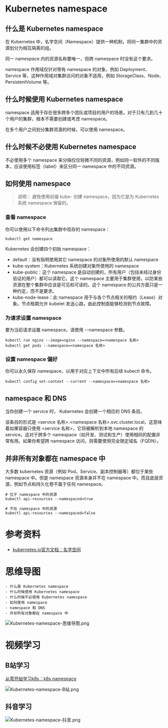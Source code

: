 # Kubernetes namespace

## 什么是 Kubernetes namespace

在 Kubernetes 中，名字空间（Namespace）提供一种机制，将同一集群中的资源划分为相互隔离的组。

同一 namespace 内的资源名称要唯一，但跨 namespace 时没有这个要求。

namespace 作用域仅针对带有 namespace 的对象，例如 Deployment、Service 等，这种作用域对集群访问的对象不适用，例如 StorageClass、Node、PersistentVolume 等。

## 什么时候使用 Kubernetes namespace

namespace 适用于存在很多跨多个团队或项目的用户的场景。对于只有几到几十个用户的集群，根本不需要创建或考虑 namespace。

在多个用户之间划分集群资源的时候，可以使用 namespace。

## 什么时候不必使用 Kubernetes namespace

不必使用多个 namespace 来分隔仅仅轻微不同的资源，例如同一软件的不同版本，应该使用标签（label）来区分同一 namespace 中的不同资源。

## 如何使用 namespace

> 说明： 避免使用前缀 kube- 创建 namespace，因为它是为 Kubernetes 系统 namespace 保留的。

### 查看 namespace

你可以使用以下命令列出集群中现存的 namespace：

```shell
kubectl get namespace
```

Kubernetes 会创建四个初始 namespace：

- default：没有指明使用其它 namespace 的对象所使用的默认 namespace
- kube-system：Kubernetes 系统创建对象所使用的 namespace
- kube-public：这个 namespace 是自动创建的，所有用户（包括未经过身份验证的用户）都可以读取它。这个 namespace 主要用于集群使用，以防某些资源在整个集群中应该是可见和可读的。这个 namespace 的公共方面只是一种约定，而不是要求。
- kube-node-lease：此 namespace 用于与各个节点相关的租约（Lease）对象。节点租期允许 kubelet 发送心跳，由此控制面能够检测到节点故障。

### 为请求设置 namespace

要为当前请求设置 namespace，请使用 --namespace 参数。

```shell
kubectl run nginx --image=nginx --namespace=<namespace 名称>
kubectl get pods --namespace=<namespace 名称>
```

### 设置 namespace 偏好

你可以永久保存 namespace，以用于对应上下文中所有后续 kubectl 命令。

```shell
kubectl config set-context --current --namespace=<namespace 名称>
```

## namespace 和 DNS

当你创建一个 service 时， Kubernetes 会创建一个相应的 DNS 条目。

该条目的形式是 <service 名称>.<namespace 名称>.svc.cluster.local，这意味着如果容器只使用 <service 名称>，它将被解析到本地 namespace 的 service。这对于跨多个 namespace（如开发、测试和生产）使用相同的配置非常有用。如果你希望跨 namespace 访问，则需要使用完全限定域名（FQDN）。

## 并非所有对象都在 namespace 中 

大多数 kubernetes 资源（例如 Pod、Service、副本控制器等）都位于某些 namespace 中。但是 namespace 资源本身并不在 namespace 中。而且底层资源，例如节点和持久化卷不属于任何 namespace。

```shell
# 位于 namespace 中的资源
kubectl api-resources --namespaced=true

# 不在 namespace 中的资源
kubectl api-resources --namespaced=false
```

# 参考资料

- [kubernetes.io官方文档：名字空间](https://kubernetes.io/zh-cn/docs/concepts/overview/working-with-objects/namespaces/)

# 思维导图

```markmap
- 什么是 Kubernetes namespace
- 什么时候使用 Kubernetes namespace
- 什么时候不必使用 Kubernetes namespace
- 如何使用 namespace
- namespace 和 DNS
- 并非所有对象都在 namespace 中
```

![Kubernetes-namespace-思维导图.png](https://cnymw.github.io/GolangStudy/docs/Kubernetes-namespace/Kubernetes-namespace-思维导图.png)

# 视频学习

## B站学习

[从零开始学习k8s：k8s namespace](https://www.bilibili.com/video/BV12T411A7HN/)

![Kubernetes-namespace-B站.png](https://cnymw.github.io/GolangStudy/docs/Kubernetes-namespace/Kubernetes-namespace-B站.png)

## 抖音学习

![Kubernetes-namespace-抖音.png](https://cnymw.github.io/GolangStudy/docs/Kubernetes-namespace/Kubernetes-namespace-抖音.png)
